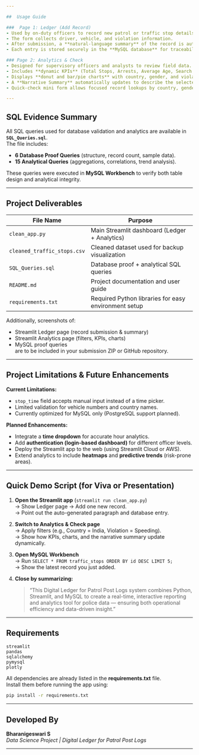 ```yaml
---

##  Usage Guide

###  Page 1: Ledger (Add Record)
- Used by on-duty officers to record new patrol or traffic stop details.  
- The form collects driver, vehicle, and violation information.  
- After submission, a **natural-language summary** of the record is automatically generated — mimicking a police report narrative.  
- Each entry is stored securely in the **MySQL database** for traceability and further analytics.

### Page 2: Analytics & Check
- Designed for supervisory officers and analysts to review field data.  
- Includes **dynamic KPIs** (Total Stops, Arrests, Average Age, Search Rate).  
- Displays **donut and bar/pie charts** with country, gender, and violation filters.  
- A **Narrative Summary** automatically updates to describe the selected dataset.  
- Quick-check mini form allows focused record lookups by country, gender, and violation.

---
```


##  SQL Evidence Summary

All SQL queries used for database validation and analytics are available in **`SQL_Queries.sql`**.  
The file includes:
- **6 Database Proof Queries** (structure, record count, sample data).  
- **15 Analytical Queries** (aggregations, correlations, trend analysis).

These queries were executed in **MySQL Workbench** to verify both table design and analytical integrity.

---

##  Project Deliverables

| File Name | Purpose |
|------------|----------|
| `clean_app.py` | Main Streamlit dashboard (Ledger + Analytics) |
| `cleaned_traffic_stops.csv` | Cleaned dataset used for backup visualization |
| `SQL_Queries.sql` | Database proof + analytical SQL queries |
| `README.md` | Project documentation and user guide |
| `requirements.txt` | Required Python libraries for easy environment setup |

Additionally, screenshots of:
- Streamlit Ledger page (record submission & summary)
- Streamlit Analytics page (filters, KPIs, charts)
- MySQL proof queries  
are to be included in your submission ZIP or GitHub repository.

---

##  Project Limitations & Future Enhancements

**Current Limitations:**
- `stop_time` field accepts manual input instead of a time picker.  
- Limited validation for vehicle numbers and country names.  
- Currently optimized for MySQL only (PostgreSQL support planned).

**Planned Enhancements:**
- Integrate a **time dropdown** for accurate hour analytics.  
- Add **authentication (login-based dashboard)** for different officer levels.  
- Deploy the Streamlit app to the web (using Streamlit Cloud or AWS).  
- Extend analytics to include **heatmaps** and **predictive trends** (risk-prone areas).

---

##  Quick Demo Script (for Viva or Presentation)

1. **Open the Streamlit app** (`streamlit run clean_app.py`)  
   → Show Ledger page → Add one new record.  
   → Point out the auto-generated paragraph and database entry.

2. **Switch to Analytics & Check page**  
   → Apply filters (e.g., Country = India, Violation = Speeding).  
   → Show how KPIs, charts, and the narrative summary update dynamically.

3. **Open MySQL Workbench**  
   → Run `SELECT * FROM traffic_stops ORDER BY id DESC LIMIT 5;`  
   → Show the latest record you just added.

4. **Close by summarizing:**  
   > “This Digital Ledger for Patrol Post Logs system combines Python, Streamlit, and MySQL to create a real-time, interactive reporting and analytics tool for police data — ensuring both operational efficiency and data-driven insight.”

---

## Requirements

```
streamlit
pandas
sqlalchemy
pymysql
plotly
```

All dependencies are already listed in the **requirements.txt** file.  
Install them before running the app using:  
```bash
pip install -r requirements.txt
```

---

##  Developed By
**Bharanigeswari S**  
*Data Science Project | Digital Ledger for Patrol Post Logs*

---
